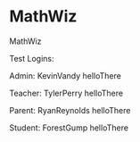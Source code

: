 # MathWiz
MathWiz

Test Logins:

  Admin: KevinVandy helloThere
  
  Teacher: TylerPerry helloThere
  
  Parent: RyanReynolds helloThere
  
  Student: ForestGump helloThere

